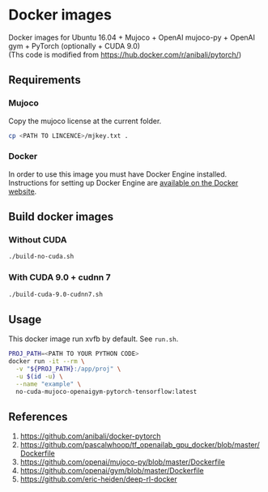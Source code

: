 # Docker images 
Docker images for Ubuntu 16.04 + Mujoco + OpenAI mujoco-py + OpenAI gym + PyTorch (optionally + CUDA 9.0)  
(Ths code is modified from https://hub.docker.com/r/anibali/pytorch/)

## Requirements

### Mujoco
Copy the mujoco license at the current folder.
```sh
cp <PATH TO LINCENCE>/mjkey.txt .
``` 

### Docker
In order to use this image you must have Docker Engine installed. Instructions
for setting up Docker Engine are
[available on the Docker website](https://docs.docker.com/engine/installation/).


## Build docker images

### Without CUDA
```sh
./build-no-cuda.sh
```

### With CUDA 9.0 + cudnn 7
```sh
./build-cuda-9.0-cudnn7.sh
```

## Usage

This docker image run xvfb by default. See `run.sh`.

```sh
PROJ_PATH=<PATH TO YOUR PYTHON CODE>
docker run -it --rm \
  -v "${PROJ_PATH}:/app/proj" \
  -u $(id -u) \
  --name "example" \
  no-cuda-mujoco-openaigym-pytorch-tensorflow:latest
```

## References
1. https://github.com/anibali/docker-pytorch 
1. https://github.com/pascalwhoop/tf_openailab_gpu_docker/blob/master/Dockerfile 
1. https://github.com/openai/mujoco-py/blob/master/Dockerfile 
1. https://github.com/openai/gym/blob/master/Dockerfile
1. https://github.com/eric-heiden/deep-rl-docker
